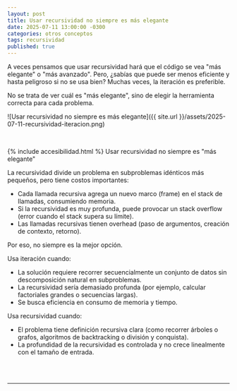 ```yaml
---
layout: post
title: Usar recursividad no siempre es más elegante
date: 2025-07-11 13:00:00 -0300
categories: otros conceptos
tags: recursividad
published: true
---
```


A veces pensamos que usar recursividad hará que el código se vea "más elegante" o "más avanzado". Pero, ¿sabías que puede ser menos eficiente y hasta peligroso si no se usa bien? Muchas veces, la iteración es preferible.

No se trata de ver cuál es "más elegante", sino de elegir la herramienta correcta para cada problema.


![Usar recursividad no siempre es más elegante]({{ site.url }}/assets/2025-07-11-recursividad-iteracion.png)


&nbsp;

{% include accesibilidad.html %}
Usar recursividad no siempre es "más elegante"

La recursividad divide un problema en subproblemas idénticos más pequeños, pero tiene costos importantes:
- Cada llamada recursiva agrega un nuevo marco (frame) en el stack de llamadas, consumiendo memoria.
- Si la recursividad es muy profunda, puede provocar un stack overflow (error cuando el stack supera su límite).
- Las llamadas recursivas tienen overhead (paso de argumentos, creación de contexto, retorno).

Por eso, no siempre es la mejor opción.

Usa iteración cuando:
- La solución requiere recorrer secuencialmente un conjunto de datos sin descomposición natural en subproblemas.
- La recursividad sería demasiado profunda (por ejemplo, calcular factoriales grandes o secuencias largas).
- Se busca eficiencia en consumo de memoria y tiempo.

Usa recursividad cuando:
- El problema tiene definición recursiva clara (como recorrer árboles o grafos, algoritmos de backtracking o división y conquista).
- La profundidad de la recursividad es controlada y no crece linealmente con el tamaño de entrada.


</div></details>
<br />&nbsp;
<hr />
